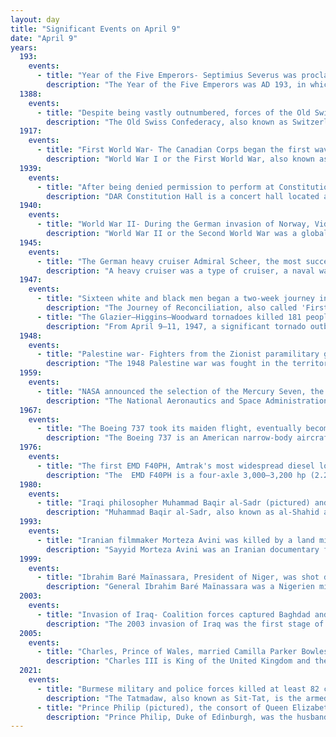 ```yaml
---
layout: day
title: "Significant Events on April 9"
date: "April 9"
years:
  193:
    events:
      - title: "Year of the Five Emperors- Septimius Severus was proclaimed Roman emperor by his troops at Carnuntum in modern-day Austria."
        description: "The Year of the Five Emperors was AD 193, in which five men claimed the title of Roman emperor- Pertinax, Didius Julianus, Pescennius Niger, Clodius Albinus, and Septimius Severus. This year started a period of civil war when multiple rulers vied for the chance to become emperor."
  1388:
    events:
      - title: "Despite being vastly outnumbered, forces of the Old Swiss Confederacy defeated an Austrian army at the Battle of Näfels."
        description: "The Old Swiss Confederacy, also known as Switzerland or the Swiss Confederacy, was a loose confederation of independent small states, initially within the Holy Roman Empire. It is the precursor of the modern state of Switzerland."
  1917:
    events:
      - title: "First World War- The Canadian Corps began the first wave of attacks of the Battle of Vimy Ridge in Vimy, France."
        description: "World War I or the First World War, also known as the Great War, was a global conflict between two coalitions- the Allies and the Central Powers. Fighting took place mainly in Europe and the Middle East, as well as in parts of Africa and the Asia-Pacific, and in Europe was characterised by trench warfare; the widespread use of artillery, machine guns, and chemical weapons (gas); and the introductions of tanks and aircraft. World War I was one of the deadliest conflicts in history, resulting in an estimated 10 million military dead and more than 20 million wounded, plus some 10 million civilian dead from causes including genocide. The movement of large numbers of people was a major factor in the deadly Spanish flu pandemic."
  1939:
    events:
      - title: "After being denied permission to perform at Constitution Hall by the Daughters of the American Revolution, African-American singer Marian Anderson gave an open-air concert on the steps of the Lincoln Memorial in Washington, D.C."
        description: "DAR Constitution Hall is a concert hall located at 1776 D Street NW, near the White House in Washington, D.C. It was built in 1929 by the Daughters of the American Revolution to house its annual convention when membership delegations outgrew Memorial Continental Hall. Later, the two buildings were connected by a third structure housing the DAR Museum, administrative offices, and genealogical library. DAR Constitution Hall is still owned and operated by the National Society of Daughters of the American Revolution. It was designated a National Historic Landmark in 1985. It has been a major cultural center of the city since its construction, and houses its largest auditorium."
  1940:
    events:
      - title: "World War II- During the German invasion of Norway, Vidkun Quisling attempted to seize power in the first coup to be broadcast over radio."
        description: "World War II or the Second World War was a global conflict between two coalitions- the Allies and the Axis powers. Nearly all of the world's countries participated, with many nations mobilising all resources in pursuit of total war. Tanks and aircraft played major roles, enabling the strategic bombing of cities and delivery of the first and only nuclear weapons ever used in war. World War II was the deadliest conflict in history, resulting in 70 to 85 million deaths, more than half of which were civilians. Millions died in genocides, including the Holocaust, and by massacres, starvation, and disease. After the Allied victory, Germany, Austria, Japan, and Korea were occupied, and German and Japanese leaders were tried for war crimes."
  1945:
    events:
      - title: "The German heavy cruiser Admiral Scheer, the most successful capital-ship surface raider of the Second World War, was sunk by British bombers."
        description: "A heavy cruiser was a type of cruiser, a naval warship designed for long range and high speed, armed generally with naval guns of roughly 203 mm (8 inches) in calibre, whose design parameters were dictated by the Washington Naval Treaty of 1922 and the London Naval Treaty of 1930. Heavy cruisers were generally larger, more heavily armed and more heavily armoured than light cruisers while being smaller, faster, and more lightly armed and armoured than battlecruisers and battleships. Heavy cruisers were not considered capital ships, unlike battlecruisers, battleships, and fleet carriers. Heavy cruisers were assigned a variety of roles ranging from commerce raiding to serving as 'cruiser-killers,' i.e. hunting and destroying similarly sized ships."
  1947:
    events:
      - title: "Sixteen white and black men began a two-week journey in the American South, acting in defiance of local laws that enforced segregated seating on public buses."
        description: "The Journey of Reconciliation, also called 'First Freedom Ride', was a form of nonviolent direct action to challenge state segregation laws on interstate buses in the Southern United States. Bayard Rustin and 18 other men and women were the early organizers of the two-week journey that began on April 9, 1947. The participants started their journey in Washington, D.C., traveled as far south as North Carolina, before returning to Washington, D.C."
      - title: "The Glazier–Higgins–Woodward tornadoes killed 181 people and injured 970 others in Texas, Oklahoma, and Kansas."
        description: "From April 9–11, 1947, a significant tornado outbreak produced catastrophic effects over portions of the southern Great Plains, in the contiguous United States. The outbreak generated at least 12, and possibly 17 or more, tornadoes, many of which were significant. On Wednesday, April 9, a series of related tornadoes spawned by a single supercell, dubbed the Glazier–Higgins–Woodward tornadoes, swept through the U.S. states of Texas, Oklahoma, and Kansas. Most of the damage and nearly all of the deaths are still blamed on one large tornado, known as the Glazier–Higgins–Woodward tornado, that traveled 98 mi (158 km) from Texas to Oklahoma, beginning over the South Plains. This event, up to nearly 2 mi (3.2 km) in width, was often compared to the Tri-State tornado, because it was originally thought to have left a 198-to-221-mile-long path, was similarly large and intense for much of its path, and was also retroactively rated F5 on the modern-day Fujita scale, but it is now believed to have been part of a 125-to-170-mile-long family of nine or 10 tornadoes."
  1948:
    events:
      - title: "Palestine war- Fighters from the Zionist paramilitary groups Irgun and Lehi attacked the village of Deir Yassin near Jerusalem, killing more than 100 Palestinian Arabs."
        description: "The 1948 Palestine war was fought in the territory of what had been, at the start of the war, British-ruled Mandatory Palestine. During the war, the British withdrew from Palestine, Zionist forces conquered territory and established the State of Israel, and over 700,000 Palestinians fled or were expelled. It was the first war of the Israeli–Palestinian conflict and the broader Arab–Israeli conflict."
  1959:
    events:
      - title: "NASA announced the selection of the Mercury Seven, the first astronauts in Project Mercury."
        description: "The National Aeronautics and Space Administration is an independent agency of the US federal government responsible for the United States' civil space program, aeronautics research and space research. Established in 1958, it succeeded the National Advisory Committee for Aeronautics (NACA) to give the US space development effort a distinct civilian orientation, emphasizing peaceful applications in space science. It has since led most of America's space exploration programs, including Project Mercury, Project Gemini, the 1968–1972 Apollo Moon landing missions, the Skylab space station, and the Space Shuttle. Currently, NASA supports the International Space Station (ISS) along with the Commercial Crew Program, and oversees the development of the Orion spacecraft and the Space Launch System for the lunar Artemis program."
  1967:
    events:
      - title: "The Boeing 737 took its maiden flight, eventually becoming the most produced commercial passenger jet airliner in the world."
        description: "The Boeing 737 is an American narrow-body aircraft produced by Boeing at its Renton factory in Washington. Developed to supplement the Boeing 727 on short and thin routes, the twinjet retained the 707 fuselage width and six abreast seating but with two underwing Pratt & Whitney JT8D low-bypass turbofan engines. Envisioned in 1964, the initial 737-100 made its first flight in April 1967 and entered service in February 1968 with Lufthansa. The lengthened 737-200 entered service in April 1968, and evolved through four generations, offering several variants for 85 to 215 passengers."
  1976:
    events:
      - title: "The first EMD F40PH, Amtrak's most widespread diesel locomotive for many years, entered into service."
        description: "The  EMD F40PH is a four-axle 3,000–3,200 hp (2.2–2.4 MW) B-B diesel-electric locomotive built by General Motors Electro-Motive Division in several variants from 1975 to 1992. Intended for use on Amtrak's short-haul passenger routes, it became the backbone of Amtrak's diesel fleet after the failure of the EMD SDP40F. The F40PH also found widespread use on commuter railroads in the United States and with VIA Rail in Canada. Additional F40PH variants were manufactured by Morrison-Knudsen and MotivePower between 1988 and 1998, mostly rebuilt from older locomotives."
  1980:
    events:
      - title: "Iraqi philosopher Muhammad Baqir al-Sadr (pictured) and his sister Amina were executed by the regime of Saddam Hussein."
        description: "Muhammad Baqir al-Sadr, also known as al-Shahid al-Khamis, was an Iraqi Islamic scholar, philosopher, and the ideological founder of the Islamic Dawa Party, born in al-Kadhimiya, Iraq. He was father-in-law to Muqtada al-Sadr, a cousin of Muhammad Sadeq al-Sadr and Imam Musa as-Sadr. His father Haydar al-Sadr was a well-respected high-ranking Shi'a cleric. His lineage can be traced back to Muhammad through the seventh Shia Imam Musa al-Kazim. Muhammad Baqir al-Sadr was executed in 1980 by the regime of Saddam Hussein along with his sister, Amina Sadr bint al-Huda."
  1993:
    events:
      - title: "Iranian filmmaker Morteza Avini was killed by a land mine in Fakkeh while producing a documentary."
        description: "Sayyid Morteza Avini was an Iranian documentary filmmaker, author, and theoretician of 'Islamic Cinema.' He studied Architecture at Tehran University in 1965. During the Iranian Revolution, Avini started his artistic career as a director of documentary films, and is considered a prominent war filmmaker. He made over 80 films on the Iran–Iraq War. According to Agnes Devictor, Avini invented original cinematography methods, depicting the esoteric side of the Iran–Iraq War in terms of Shia mystical thought. Most of his work was devoted to reflecting on how bassijis, a paramilitary volunteer militia within the Islamic Revolutionary Guard Corps, perceived the war and their role in it. His most famous work is the documentary series Ravayat-e Fath, which was filmed during the Iran–Iraq War. He was killed by a landmine explosion in 1993, while filming. He was described as a Shahid (martyr) after his death, and Ayatollah Ali Khamenei declared him 'the master of martyred literati'. The 20th day of Farvardin is entitled the day of 'Islamic Revolution art' in his honor."
  1999:
    events:
      - title: "Ibrahim Baré Maïnassara, President of Niger, was shot dead by soldiers in Niamey."
        description: "General Ibrahim Baré Maïnassara was a Nigerien military officer and diplomat who ruled Niger from 1996 until his assassination. He seized and lost power in military coups."
  2003:
    events:
      - title: "Invasion of Iraq- Coalition forces captured Baghdad and the statue of Saddam Hussein in Firdos Square was toppled."
        description: "The 2003 invasion of Iraq was the first stage of the Iraq War. The invasion began on 20 March 2003 and lasted just over one month, including 26 days of major combat operations, in which a United States-led combined force of troops from the United States, the United Kingdom, Australia and Poland invaded the Republic of Iraq. Twenty-two days after the first day of the invasion, the capital city of Baghdad was captured by coalition forces on 9 April after the six-day-long Battle of Baghdad. This early stage of the war formally ended on 1 May when U.S. President George W. Bush declared the 'end of major combat operations' in his Mission Accomplished speech, after which the Coalition Provisional Authority (CPA) was established as the first of several successive transitional governments leading up to the first Iraqi parliamentary election in January 2005. U.S. military forces later remained in Iraq until the withdrawal in 2011."
  2005:
    events:
      - title: "Charles, Prince of Wales, married Camilla Parker Bowles in a civil ceremony at the Windsor Guildhall."
        description: "Charles III is King of the United Kingdom and the 14 other Commonwealth realms since 2022."
  2021:
    events:
      - title: "Burmese military and police forces killed at least 82 civilians in the Bago massacre, including 2021 Myanmar coup d'état protesters."
        description: "The Tatmadaw, also known as Sit-Tat, is the armed forces of Myanmar. It is administered by the Ministry of Defence and composed of the Myanmar Army, the Myanmar Navy and the Myanmar Air Force. Auxiliary services include the Myanmar Police Force, the Border Guard Forces, the Myanmar Coast Guard, and the People's Militia Units. Since independence in 1948, the Tatmadaw has faced significant ethnic insurgencies, especially in Chin, Kachin, Kayin, Kayah, and Shan states. General Ne Win took control of the country in a 1962 coup d'état, attempting to build an autarkic society called the Burmese Way to Socialism. Following the violent repression of nationwide protests in 1988, the military agreed to free elections in 1990, but ignored the resulting victory of the National League for Democracy and imprisoned its leader Aung San Suu Kyi. The 1990s also saw the escalation of the conflict involving Buddhists and Rohingya Muslims in Rakhine State due to RSO attacks on the Tatmadaw forces, which saw the Rohingya minority facing oppression and, starting in 2017, genocide."
      - title: "Prince Philip (pictured), the consort of Queen Elizabeth II, died at Windsor Castle aged 99."
        description: "Prince Philip, Duke of Edinburgh, was the husband of Queen Elizabeth II. As such, he was the consort of the British monarch from his wife's accession on 6 February 1952 until his death in 2021, making him the longest-serving royal consort in history."
---
```

